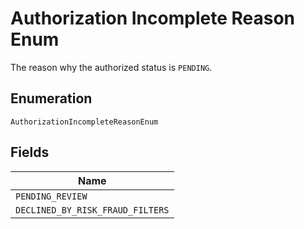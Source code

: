 
# Authorization Incomplete Reason Enum

The reason why the authorized status is `PENDING`.

## Enumeration

`AuthorizationIncompleteReasonEnum`

## Fields

| Name |
|  --- |
| `PENDING_REVIEW` |
| `DECLINED_BY_RISK_FRAUD_FILTERS` |

